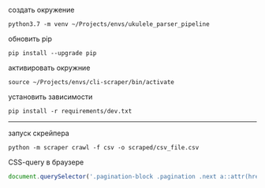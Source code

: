 создать окружение
```shell script
python3.7 -m venv ~/Projects/envs/ukulele_parser_pipeline
```

обновить pip
```shell script
pip install --upgrade pip
```

активировать окружние
```shell script
source ~/Projects/envs/cli-scraper/bin/activate
```

установить зависимости
```shell script
pip install -r requirements/dev.txt
```

---

запуск скрейпера
```shell script
python -m scraper crawl -f csv -o scraped/csv_file.csv
```

CSS-query в браузере
```javascript
document.querySelector('.pagination-block .pagination .next a::attr(href)')
```

